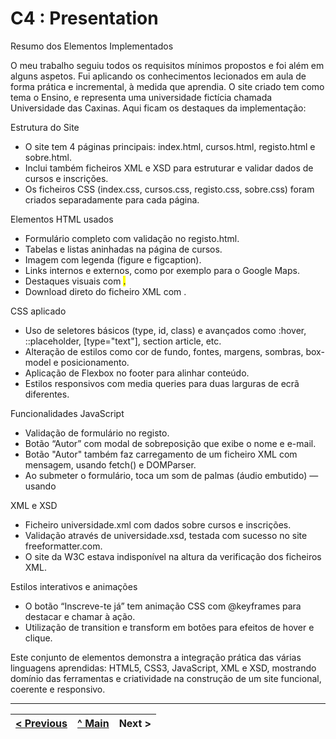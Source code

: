 # C4 : Presentation

Resumo dos Elementos Implementados

O meu trabalho seguiu todos os requisitos mínimos propostos e foi além em alguns aspetos. Fui aplicando os conhecimentos lecionados em aula de forma prática e incremental, à medida que aprendia. O site criado tem como tema o Ensino, e representa uma universidade fictícia chamada Universidade das Caxinas. Aqui ficam os destaques da implementação:

Estrutura do Site
- O site tem 4 páginas principais: index.html, cursos.html, registo.html e sobre.html.
- Inclui também ficheiros XML e XSD para estruturar e validar dados de cursos e inscrições.
- Os ficheiros CSS (index.css, cursos.css, registo.css, sobre.css) foram criados separadamente para cada página.

Elementos HTML usados
- Formulário completo com validação no registo.html.
- Tabelas e listas aninhadas na página de cursos.
- Imagem com legenda (figure e figcaption).
- Links internos e externos, como por exemplo para o Google Maps.
- Destaques visuais com <mark>.
- Download direto do ficheiro XML com <a download>.

CSS aplicado
- Uso de seletores básicos (type, id, class) e avançados como :hover, ::placeholder, [type="text"], section article, etc.
- Alteração de estilos como cor de fundo, fontes, margens, sombras, box-model e posicionamento.
- Aplicação de Flexbox no footer para alinhar conteúdo.
- Estilos responsivos com media queries para duas larguras de ecrã diferentes.

Funcionalidades JavaScript
- Validação de formulário no registo.
- Botão “Autor” com modal de sobreposição que exibe o nome e e-mail.
- Botão "Autor" também faz carregamento de um ficheiro XML com mensagem, usando fetch() e DOMParser.
- Ao submeter o formulário, toca um som de palmas (áudio embutido) — usando <audio> e play() em JS.

XML e XSD
- Ficheiro universidade.xml com dados sobre cursos e inscrições.
- Validação através de universidade.xsd, testada com sucesso no site freeformatter.com.
- O site da W3C estava indisponível na altura da verificação dos ficheiros XML.

Estilos interativos e animações
- O botão “Inscreve-te já” tem animação CSS com @keyframes para destacar e chamar à ação.
- Utilização de transition e transform em botões para efeitos de hover e clique.

Este conjunto de elementos demonstra a integração prática das várias linguagens aprendidas: HTML5, CSS3, JavaScript, XML e XSD, mostrando domínio das ferramentas e criatividade na construção de um site funcional, coerente e responsivo.


---  
[< Previous](c3.md) | [^ Main](https://github.com/exemploTrabalho/report) | Next >
:--- | :---: | ---: 
